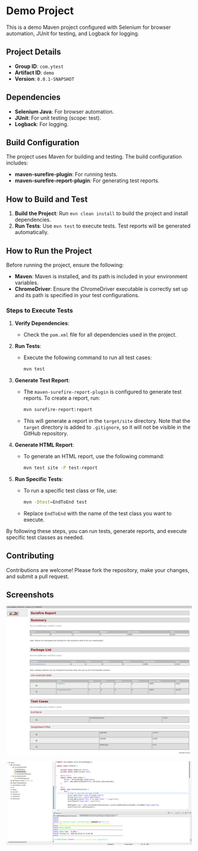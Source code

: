 # Demo Project

This is a demo Maven project configured with Selenium for browser automation, JUnit for testing, and Logback for logging.

## Project Details

- **Group ID**: `com.ytest`
- **Artifact ID**: `demo`
- **Version**: `0.0.1-SNAPSHOT`

## Dependencies

- **Selenium Java**: For browser automation.
- **JUnit**: For unit testing (scope: test).
- **Logback**: For logging.

## Build Configuration

The project uses Maven for building and testing. The build configuration includes:

- **maven-surefire-plugin**: For running tests.
- **maven-surefire-report-plugin**: For generating test reports.

## How to Build and Test

1. **Build the Project**: Run `mvn clean install` to build the project and install dependencies.
2. **Run Tests**: Use `mvn test` to execute tests. Test reports will be generated automatically.


## How to Run the Project

Before running the project, ensure the following:

- **Maven**: Maven is installed, and its path is included in your environment variables.
- **ChromeDriver**: Ensure the ChromeDriver executable is correctly set up and its path is specified in your test configurations.

### Steps to Execute Tests

1. **Verify Dependencies**:
   - Check the `pom.xml` file for all dependencies used in the project.

2. **Run Tests**:
   - Execute the following command to run all test cases:
     ```bash
     mvn test
     ```

3. **Generate Test Report**:
   - The `maven-surefire-report-plugin` is configured to generate test reports. To create a report, run:
     ```bash
     mvn surefire-report:report
     ```
   - This will generate a report in the `target/site` directory. Note that the `target` directory is added to `.gitignore`, so it will not be visible in the GitHub repository.

4. **Generate HTML Report**:
   - To generate an HTML report, use the following command:
     ```bash
     mvn test site -P test-report
     ```

5. **Run Specific Tests**:
   - To run a specific test class or file, use:
     ```bash
     mvn -Dtest=EndToEnd test
     ```
   - Replace `EndToEnd` with the name of the test class you want to execute.

By following these steps, you can run tests, generate reports, and execute specific test classes as needed.


## Contributing

Contributions are welcome! Please fork the repository, make your changes, and submit a pull request.


## Screenshots
![Screenshot](report.png)

![Screenshot](image1.png)







